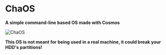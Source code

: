 # ChaOS
**A simple command-line based OS made with Cosmos**

![ChaOS](https://raw.githubusercontent.com/ekeleze/ChaOS/3358f6b36035fb5a294f32333127ce54037b573c/ChaOS/Resources/ChaOS.png)

**This OS is not meant for being used in a real machine, it could break your HDD's partitions!**

